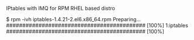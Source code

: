 IPtables with IMQ for RPM RHEL based distro


$ rpm -ivh iptables-1.4.21-2.el6.x86_64.rpm
Preparing...                ########################################### [100%]
   1:iptables               ########################################### [100%]

